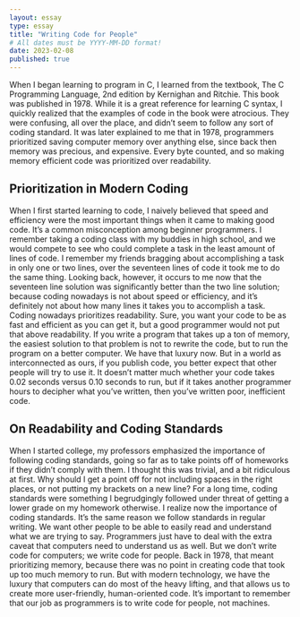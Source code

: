 ```yaml
---
layout: essay
type: essay
title: "Writing Code for People"
# All dates must be YYYY-MM-DD format!
date: 2023-02-08
published: true
---
```

When I began learning to program in C, I learned from the textbook, The C Programming Language, 2nd edition by Kernighan and Ritchie. This book was published in 1978. While it is a great reference for learning C syntax, I quickly realized that the examples of code in the book were atrocious. They were confusing, all over the place, and didn’t seem to follow any sort of coding standard. It was later explained to me that in 1978, programmers prioritized saving computer memory over anything else, since back then memory was precious, and expensive. Every byte counted, and so making memory efficient code was prioritized over readability.

## Prioritization in Modern Coding

When I first started learning to code, I naively believed that speed and efficiency were the most important things when it came to making good code. It’s a common misconception among beginner programmers. I remember taking a coding class with my buddies in high school, and we would compete to see who could complete a task in the least amount of lines of code. I remember my friends bragging about accomplishing a task in only one or two lines, over the seventeen lines of code it took me to do the same thing. 
Looking back, however, it occurs to me now that the seventeen line solution was significantly better than the two line solution; because coding nowadays is not about speed or efficiency, and it’s definitely not about how many lines it takes you to accomplish a task. Coding nowadays prioritizes readability. Sure, you want your code to be as fast and efficient as you can get it, but a good programmer would not put that above readability. If you write a program that takes up a ton of memory, the easiest solution to that problem is not to rewrite the code, but to run the program on a better computer. We have that luxury now. But in a world as interconnected as ours, if you publish code, you better expect that other people will try to use it. It doesn’t matter much whether your code takes 0.02 seconds versus 0.10 seconds to run, but if it takes another programmer hours to decipher what you’ve written, then you’ve written poor, inefficient code.

## On Readability and Coding Standards

When I started college, my professors emphasized the importance of following coding standards, going so far as to take points off of homeworks if they didn’t comply with them. I thought this was trivial, and a bit ridiculous at first. Why should I get a point off for not including spaces in the right places, or not putting my brackets on a new line? For a long time, coding standards were something I begrudgingly followed under threat of getting a lower grade on my homework otherwise.
I realize now the importance of coding standards. It’s the same reason we follow standards in regular writing. We want other people to be able to easily read and understand what we are trying to say. Programmers just have to deal with the extra caveat that computers need to understand us as well. But we don’t write code for computers; we write code for people. Back in 1978, that meant prioritizing memory, because there was no point in creating code that took up too much memory to run. But with modern technology, we have the luxury that computers can do most of the heavy lifting, and that allows us to create more user-friendly, human-oriented code. It’s important to remember that our job as programmers is to write code for people, not machines.
